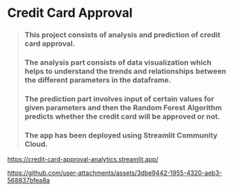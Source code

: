 # Credit Card Approval
> ### This project consists of analysis and prediction of credit card approval.
> ### The analysis part consists of data visualization which helps to understand the trends and relationships between the different parameters in the dataframe.
> ### The prediction part involves input of certain values for given parameters and then the Random Forest Algorithm predicts whether the credit card will be approved or not.
> ### The app has been deployed using Streamlit Community Cloud.
https://credit-card-approval-analytics.streamlit.app/

https://github.com/user-attachments/assets/3dbe9442-1955-4320-aeb3-568837bfea8a
